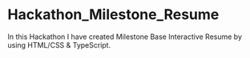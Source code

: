 # Hackathon_Milestone_Resume
In this Hackathon I have created Milestone Base Interactive Resume by using HTML/CSS &amp; TypeScript.
